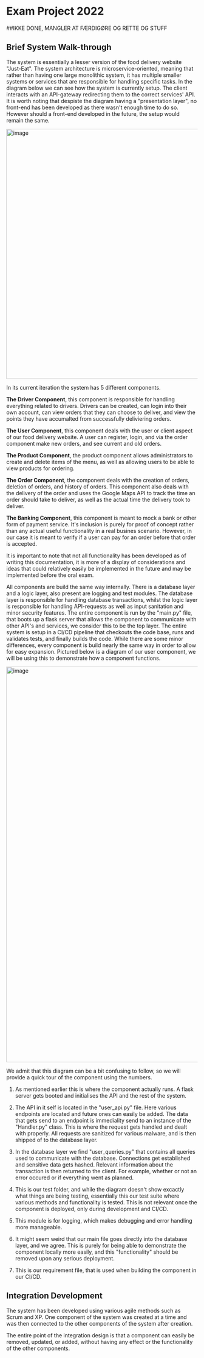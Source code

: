 # Exam Project 2022

##IKKE DONE, MANGLER AT FÆRDIGØRE OG RETTE OG STUFF

## Brief System Walk-through


The system is essentially a lesser version of the food delivery website "Just-Eat". 
The system architecture is microservice-oriented, meaning that rather than having one large monolithic system, it has multiple smaller systems or services that are responsible for handling specific tasks. In the diagram below we can see how the system is currently setup. The client interacts with an API-gateway redirecting them to the correct services' API. It is worth noting that despiste the diagram having a "presentation layer", no front-end has been developed as there wasn't enough time to do so. However should a front-end developed in the future, the setup would remain the same.


<img width="656" alt="image" src="https://user-images.githubusercontent.com/56427491/208114384-6d4f3aaf-5581-4abc-ac74-7b47d1d65971.png">

In its current iteration the system has 5 different components.

**The Driver Component**, this component is responsible for handling everything related to drivers. Drivers can be created, can login into their own account, can view orders that they can choose to deliver, and view the points they have accumalted from successfully deliviering orders.


**The User Component**, this component deals with the user or client aspect of our food delivery website. 
A user can register, login, and via the order component make new orders, and see current and old orders.


**The Product Component**, the product component allows administrators to create and delete items of the menu, as well as allowing users to be able to view products for ordering.


**The Order Component**, the component deals with the creation of orders, deletion of orders, and history of orders. This component also deals with the delivery of the order and uses the Google Maps API to track the time an order should take to deliver, as well as the actual time the delivery took to deliver.


**The Banking Component**, this component is meant to mock a bank or other form of payment service. It's inclusion is purely for proof of concept rather than any actual useful functionality in a real busines scenario. However, in our case it is meant to verify if a user can pay for an order before that order is accepted.


It is important to note that not all functionality has been developed as of writing this documentation, it is more of a display of considerations and ideas that could relatively easily be implemented in the future and may be implemented before the oral exam.


All components are build the same way internally. There is a database layer and a logic layer, also present are logging and test modules. The database layer is responsible for handling database transactions, whilst the logic layer is responsible for handling API-requests as well as input sanitation and minor security features. The entire component is run by the "main.py" file, that boots up a flask server that allows the component to communicate with other API's and services, we consider this to be the top layer. The entire system is setup in a CI/CD pipeline that checkouts the code base, runs and validates tests, and finally builds the code. While there are some minor differences, every component is build nearly the same way in order to allow for easy expansion. Pictured below is a diagram of our user component, we will be using this to demonstrate how a component functions.

<img width="1038" alt="image" src="https://user-images.githubusercontent.com/56427491/208118412-d1afb208-7dcd-473e-bbd8-c1c05af990a1.png">

We admit that this diagram can be a bit confusing to follow, so we will provide a quick tour of the component using the numbers.



1. As mentioned earlier this is where the component actually runs. A flask server gets booted and initialises the API and the rest of the system.

2. The API in it self is located in the "user_api.py" file. Here various endpoints are located and future ones can easily be added. The data that gets send to an endpoint is immediality send to an instance of the "Handler.py" class. This is where the request gets handled and dealt with properly. All requests are sanitized for various malware, and is then shipped of to the database layer.

3. In the database layer we find "user_queries.py" that contains all queries used to communicate with the database. Connections get established and sensitive data gets hashed. Relevant information about the transaction is then returned to the client. For example, whether or not an error occured or if everything went as planned.

4. This is our test folder, and while the diagram doesn't show excactly what things are being testing, essentially this our test suite where various methods and functionality is tested. This is not relevant once the component is deployed, only during development and CI/CD.

5. This module is for logging, which makes debugging and error handling more manageable. 

6. It might seem weird that our main file goes directly into the database layer, and we agree. This is purely for being able to demonstrate the component locally more easily, and this "functionality" should be removed upon any serious deployment.

7. This is our requirement file, that is used when building the component in our CI/CD.

## Integration Development
The system has been developed using various agile methods such as Scrum and XP. One component of the system was created at a time and was then connected to the other components of the system after creation.


The entire point of the integration design is that a component can easily be removed, updated, or added, without having any effect or the functionality of the other components. 


